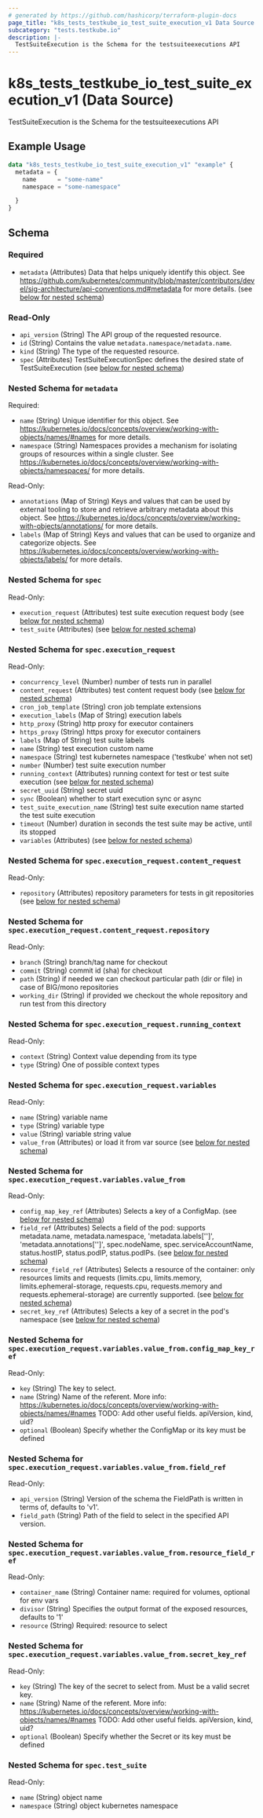 ```yaml
---
# generated by https://github.com/hashicorp/terraform-plugin-docs
page_title: "k8s_tests_testkube_io_test_suite_execution_v1 Data Source - terraform-provider-k8s"
subcategory: "tests.testkube.io"
description: |-
  TestSuiteExecution is the Schema for the testsuiteexecutions API
---
```


# k8s_tests_testkube_io_test_suite_execution_v1 (Data Source)

TestSuiteExecution is the Schema for the testsuiteexecutions API

## Example Usage

```terraform
data "k8s_tests_testkube_io_test_suite_execution_v1" "example" {
  metadata = {
    name      = "some-name"
    namespace = "some-namespace"

  }
}
```

<!-- schema generated by tfplugindocs -->
## Schema

### Required

- `metadata` (Attributes) Data that helps uniquely identify this object. See https://github.com/kubernetes/community/blob/master/contributors/devel/sig-architecture/api-conventions.md#metadata for more details. (see [below for nested schema](#nestedatt--metadata))

### Read-Only

- `api_version` (String) The API group of the requested resource.
- `id` (String) Contains the value `metadata.namespace/metadata.name`.
- `kind` (String) The type of the requested resource.
- `spec` (Attributes) TestSuiteExecutionSpec defines the desired state of TestSuiteExecution (see [below for nested schema](#nestedatt--spec))

<a id="nestedatt--metadata"></a>
### Nested Schema for `metadata`

Required:

- `name` (String) Unique identifier for this object. See https://kubernetes.io/docs/concepts/overview/working-with-objects/names/#names for more details.
- `namespace` (String) Namespaces provides a mechanism for isolating groups of resources within a single cluster. See https://kubernetes.io/docs/concepts/overview/working-with-objects/namespaces/ for more details.

Read-Only:

- `annotations` (Map of String) Keys and values that can be used by external tooling to store and retrieve arbitrary metadata about this object. See https://kubernetes.io/docs/concepts/overview/working-with-objects/annotations/ for more details.
- `labels` (Map of String) Keys and values that can be used to organize and categorize objects. See https://kubernetes.io/docs/concepts/overview/working-with-objects/labels/ for more details.


<a id="nestedatt--spec"></a>
### Nested Schema for `spec`

Read-Only:

- `execution_request` (Attributes) test suite execution request body (see [below for nested schema](#nestedatt--spec--execution_request))
- `test_suite` (Attributes) (see [below for nested schema](#nestedatt--spec--test_suite))

<a id="nestedatt--spec--execution_request"></a>
### Nested Schema for `spec.execution_request`

Read-Only:

- `concurrency_level` (Number) number of tests run in parallel
- `content_request` (Attributes) test content request body (see [below for nested schema](#nestedatt--spec--execution_request--content_request))
- `cron_job_template` (String) cron job template extensions
- `execution_labels` (Map of String) execution labels
- `http_proxy` (String) http proxy for executor containers
- `https_proxy` (String) https proxy for executor containers
- `labels` (Map of String) test suite labels
- `name` (String) test execution custom name
- `namespace` (String) test kubernetes namespace ('testkube' when not set)
- `number` (Number) test suite execution number
- `running_context` (Attributes) running context for test or test suite execution (see [below for nested schema](#nestedatt--spec--execution_request--running_context))
- `secret_uuid` (String) secret uuid
- `sync` (Boolean) whether to start execution sync or async
- `test_suite_execution_name` (String) test suite execution name started the test suite execution
- `timeout` (Number) duration in seconds the test suite may be active, until its stopped
- `variables` (Attributes) (see [below for nested schema](#nestedatt--spec--execution_request--variables))

<a id="nestedatt--spec--execution_request--content_request"></a>
### Nested Schema for `spec.execution_request.content_request`

Read-Only:

- `repository` (Attributes) repository parameters for tests in git repositories (see [below for nested schema](#nestedatt--spec--execution_request--content_request--repository))

<a id="nestedatt--spec--execution_request--content_request--repository"></a>
### Nested Schema for `spec.execution_request.content_request.repository`

Read-Only:

- `branch` (String) branch/tag name for checkout
- `commit` (String) commit id (sha) for checkout
- `path` (String) if needed we can checkout particular path (dir or file) in case of BIG/mono repositories
- `working_dir` (String) if provided we checkout the whole repository and run test from this directory



<a id="nestedatt--spec--execution_request--running_context"></a>
### Nested Schema for `spec.execution_request.running_context`

Read-Only:

- `context` (String) Context value depending from its type
- `type` (String) One of possible context types


<a id="nestedatt--spec--execution_request--variables"></a>
### Nested Schema for `spec.execution_request.variables`

Read-Only:

- `name` (String) variable name
- `type` (String) variable type
- `value` (String) variable string value
- `value_from` (Attributes) or load it from var source (see [below for nested schema](#nestedatt--spec--execution_request--variables--value_from))

<a id="nestedatt--spec--execution_request--variables--value_from"></a>
### Nested Schema for `spec.execution_request.variables.value_from`

Read-Only:

- `config_map_key_ref` (Attributes) Selects a key of a ConfigMap. (see [below for nested schema](#nestedatt--spec--execution_request--variables--value_from--config_map_key_ref))
- `field_ref` (Attributes) Selects a field of the pod: supports metadata.name, metadata.namespace, 'metadata.labels['<KEY>']', 'metadata.annotations['<KEY>']', spec.nodeName, spec.serviceAccountName, status.hostIP, status.podIP, status.podIPs. (see [below for nested schema](#nestedatt--spec--execution_request--variables--value_from--field_ref))
- `resource_field_ref` (Attributes) Selects a resource of the container: only resources limits and requests (limits.cpu, limits.memory, limits.ephemeral-storage, requests.cpu, requests.memory and requests.ephemeral-storage) are currently supported. (see [below for nested schema](#nestedatt--spec--execution_request--variables--value_from--resource_field_ref))
- `secret_key_ref` (Attributes) Selects a key of a secret in the pod's namespace (see [below for nested schema](#nestedatt--spec--execution_request--variables--value_from--secret_key_ref))

<a id="nestedatt--spec--execution_request--variables--value_from--config_map_key_ref"></a>
### Nested Schema for `spec.execution_request.variables.value_from.config_map_key_ref`

Read-Only:

- `key` (String) The key to select.
- `name` (String) Name of the referent. More info: https://kubernetes.io/docs/concepts/overview/working-with-objects/names/#names TODO: Add other useful fields. apiVersion, kind, uid?
- `optional` (Boolean) Specify whether the ConfigMap or its key must be defined


<a id="nestedatt--spec--execution_request--variables--value_from--field_ref"></a>
### Nested Schema for `spec.execution_request.variables.value_from.field_ref`

Read-Only:

- `api_version` (String) Version of the schema the FieldPath is written in terms of, defaults to 'v1'.
- `field_path` (String) Path of the field to select in the specified API version.


<a id="nestedatt--spec--execution_request--variables--value_from--resource_field_ref"></a>
### Nested Schema for `spec.execution_request.variables.value_from.resource_field_ref`

Read-Only:

- `container_name` (String) Container name: required for volumes, optional for env vars
- `divisor` (String) Specifies the output format of the exposed resources, defaults to '1'
- `resource` (String) Required: resource to select


<a id="nestedatt--spec--execution_request--variables--value_from--secret_key_ref"></a>
### Nested Schema for `spec.execution_request.variables.value_from.secret_key_ref`

Read-Only:

- `key` (String) The key of the secret to select from.  Must be a valid secret key.
- `name` (String) Name of the referent. More info: https://kubernetes.io/docs/concepts/overview/working-with-objects/names/#names TODO: Add other useful fields. apiVersion, kind, uid?
- `optional` (Boolean) Specify whether the Secret or its key must be defined





<a id="nestedatt--spec--test_suite"></a>
### Nested Schema for `spec.test_suite`

Read-Only:

- `name` (String) object name
- `namespace` (String) object kubernetes namespace
